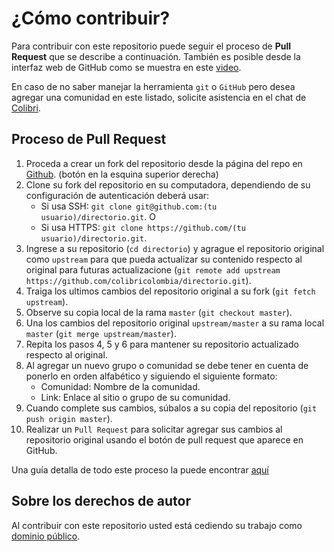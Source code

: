 # ¿Cómo contribuir?

Para contribuir con este repositorio puede seguir el proceso de **Pull Request** que se describe a continuación. También es posible desde la interfaz web de GitHub como se muestra en este [video](https://www.youtube.com/watch?v=cZHP4tkUDsg).

En caso de no saber manejar la herramienta `git` o `GitHub` pero desea agregar una comunidad en este listado, solicite asistencia en el chat de [Colibri](https://t.me/ColibriColombia).

## Proceso de Pull Request

1. Proceda a crear un fork del repositorio desde la página del repo en
   [Github](https://github.com/colibricolombia/directorio). (botón en la esquina superior derecha)
2. Clone su fork del repositorio en su computadora, dependiendo de su configuración de autenticación deberá usar:
   - Si usa SSH: `git clone git@github.com:(tu usuario)/directorio.git`. O
   - Si usa HTTPS: `git clone https://github.com/(tu usuario)/directorio.git`.
3. Ingrese a su repositorio (`cd directorio`) y agrague el repositorio original como `upstream` para que pueda actualizar su contenido respecto al original para futuras actualizacione (`git remote add upstream https://github.com/colibricolombia/directorio.git`).
4. Traiga los ultimos cambios del repositorio original a su fork (`git fetch upstream`).
5. Observe su copia local de la rama `master` (`git checkout master`).
6. Una los cambios del repositorio original `upstream/master` a su rama local
   `master` (`git merge upstream/master`).
7. Repita los pasos 4, 5 y 6 para mantener su repositorio actualizado respecto
   al original.
8. Al agregar un nuevo grupo o comunidad se debe tener en cuenta de ponerlo en orden alfabético y siguiendo el siguiente formato:
    - Comunidad: Nombre de la comunidad.
    - Link: Enlace al sitio o grupo de su comunidad.
9. Cuando complete sus cambios, súbalos a su copia del repositorio (`git push origin master`).
10. Realizar un `Pull Request` para solicitar agregar sus cambios al repositorio original usando el botón de pull request que aparece en GitHub.

Una guía detalla de todo este proceso la puede encontrar [aquí](https://docs.github.com/en/pull-requests/collaborating-with-pull-requests/working-with-forks/fork-a-repo)

## Sobre los derechos de autor

Al contribuir con este repositorio usted está cediendo su trabajo como
[dominio público](https://creativecommons.org/publicdomain/mark/1.0/deed.es).
